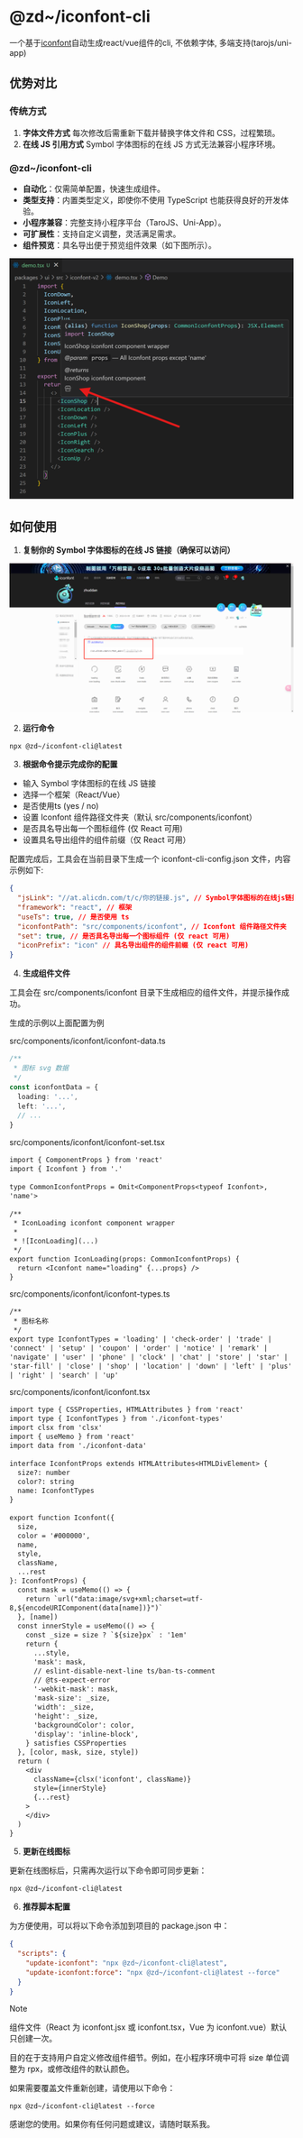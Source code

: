 # @zd~/iconfont-cli

一个基于[iconfont](https://www.iconfont.cn/)自动生成react/vue组件的cli, 不依赖字体, 多端支持(tarojs/uni-app)

## 优势对比

### 传统方式

1. **字体文件方式**
   每次修改后需重新下载并替换字体文件和 CSS，过程繁琐。
2. **在线 JS 引用方式**
   Symbol 字体图标的在线 JS 方式无法兼容小程序环境。

### @zd~/iconfont-cli

- **自动化**：仅需简单配置，快速生成组件。
- **类型支持**：内置类型定义，即使你不使用 TypeScript 也能获得良好的开发体验。
- **小程序兼容**：完整支持小程序平台（TaroJS、Uni-App）。
- **可扩展性**：支持自定义调整，灵活满足需求。
- **组件预览**：具名导出便于预览组件效果（如下图所示）。

![readme.jpg](./.github/code.png)

## 如何使用

1. **复制你的 Symbol 字体图标的在线 JS 链接（确保可以访问）**

![readme.jpg](./.github/readme.jpg)

2. **运行命令**

```shell
npx @zd~/iconfont-cli@latest
```

3. **根据命令提示完成你的配置**

- 输入 Symbol 字体图标的在线 JS 链接
- 选择一个框架（React/Vue）
- 是否使用ts (yes / no)
- 设置 Iconfont 组件路径文件夹（默认 src/components/iconfont）
- 是否具名导出每一个图标组件 (仅 React 可用)
- 设置具名导出组件的组件前缀（仅 React 可用）

配置完成后，工具会在当前目录下生成一个 iconfont-cli-config.json 文件，内容示例如下:

```json
{
  "jsLink": "//at.alicdn.com/t/c/你的链接.js", // Symbol字体图标的在线js链接
  "framework": "react", // 框架
  "useTs": true, // 是否使用 ts
  "iconfontPath": "src/components/iconfont", // Iconfont 组件路径文件夹
  "set": true, // 是否具名导出每一个图标组件 (仅 react 可用)
  "iconPrefix": "icon" // 具名导出组件的组件前缀 (仅 react 可用)
}
```

4. **生成组件文件**

工具会在 src/components/iconfont 目录下生成相应的组件文件，并提示操作成功。

生成的示例以上面配置为例

src/components/iconfont/iconfont-data.ts

```ts
/**
 * 图标 svg 数据
 */
const iconfontData = {
  loading: '...',
  left: '...',
  // ...
}
```

src/components/iconfont/iconfont-set.tsx

```tsx
import { ComponentProps } from 'react'
import { Iconfont } from '.'

type CommonIconfontProps = Omit<ComponentProps<typeof Iconfont>, 'name'>

/**
 * IconLoading iconfont component wrapper
 *
 * ![IconLoading](...)
 */
export function IconLoading(props: CommonIconfontProps) {
  return <Iconfont name="loading" {...props} />
}
```

src/components/iconfont/iconfont-types.ts

```tsx
/**
 * 图标名称
 */
export type IconfontTypes = 'loading' | 'check-order' | 'trade' | 'connect' | 'setup' | 'coupon' | 'order' | 'notice' | 'remark' | 'navigate' | 'user' | 'phone' | 'clock' | 'chat' | 'store' | 'star' | 'star-fill' | 'close' | 'shop' | 'location' | 'down' | 'left' | 'plus' | 'right' | 'search' | 'up'
```

src/components/iconfont/iconfont.tsx

```tsx
import type { CSSProperties, HTMLAttributes } from 'react'
import type { IconfontTypes } from './iconfont-types'
import clsx from 'clsx'
import { useMemo } from 'react'
import data from './iconfont-data'

interface IconfontProps extends HTMLAttributes<HTMLDivElement> {
  size?: number
  color?: string
  name: IconfontTypes
}

export function Iconfont({
  size,
  color = '#000000',
  name,
  style,
  className,
  ...rest
}: IconfontProps) {
  const mask = useMemo(() => {
    return `url("data:image/svg+xml;charset=utf-8,${encodeURIComponent(data[name])}")`
  }, [name])
  const innerStyle = useMemo(() => {
    const _size = size ? `${size}px` : '1em'
    return {
      ...style,
      'mask': mask,
      // eslint-disable-next-line ts/ban-ts-comment
      // @ts-expect-error
      '-webkit-mask': mask,
      'mask-size': _size,
      'width': _size,
      'height': _size,
      'backgroundColor': color,
      'display': 'inline-block',
    } satisfies CSSProperties
  }, [color, mask, size, style])
  return (
    <div
      className={clsx('iconfont', className)}
      style={innerStyle}
      {...rest}
    >
    </div>
  )
}
```

5. **更新在线图标**

更新在线图标后，只需再次运行以下命令即可同步更新：

```shell
npx @zd~/iconfont-cli@latest
```

6.  **推荐脚本配置**

为方便使用，可以将以下命令添加到项目的 package.json 中：

```json
{
  "scripts": {
    "update-iconfont": "npx @zd~/iconfont-cli@latest",
    "update-iconfont:force": "npx @zd~/iconfont-cli@latest --force"
  }
}
```

> [!NOTE]
> 组件文件（React 为 iconfont.jsx 或 iconfont.tsx，Vue 为 iconfont.vue）默认只创建一次。
>
> 目的在于支持用户自定义修改组件细节。例如，在小程序环境中可将 size 单位调整为 rpx，或修改组件的默认颜色。
>
> 如果需要覆盖文件重新创建，请使用以下命令：

```shell
npx @zd~/iconfont-cli@latest --force
```

感谢您的使用。如果你有任何问题或建议，请随时联系我。
